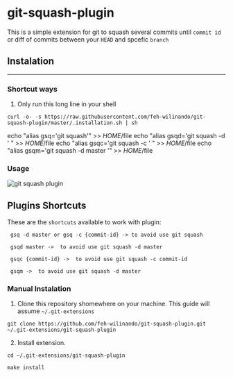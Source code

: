 # git-squash-plugin

This is a simple extension for git to squash several commits until `commit id` or diff of commits between your `HEAD` and spcefic `branch`

## Instalation 
---
### Shortcut ways
1. Only run this long line in your shell
```
curl -o- -s https://raw.githubusercontent.com/feh-wilinando/git-squash-plugin/master/.installation.sh | sh
```
echo "alias gsq='git squash'" >> $HOME/$file
echo "alias gsqd='git squash -d ' " >> $HOME/$file
echo "alias gsqc='git squash -c ' " >> $HOME/$file
echo "alias gsqm='git squash -d master '" >> $HOME/$file

### Usage

![git squash plugin](git-squash-plugin.gif)

## Plugins Shortcuts

These are the `shortcuts` available to work with plugin:

```
 gsq -d master or gsq -c {commit-id} -> to avoid use git squash
```

```
 gsqd master ->  to avoid use git squash -d master
```

```
 gsqc {commit-id} ->  to avoid use git squash -c commit-id
```

```
 gsqm ->  to avoid use git squash -d master
```


 
### Manual Instalation
1. Clone this repository shomewhere on your machine. This guide will assume `~/.git-extensions`
```
git clone https://github.com/feh-wilinando/git-squash-plugin.git ~/.git-extensions/git-squash-plugin
```
2. Install extension.
```
cd ~/.git-extensions/git-squash-plugin

make install 
```

